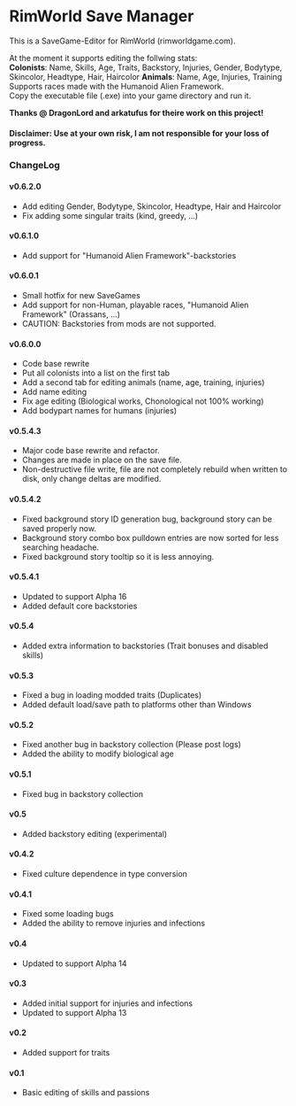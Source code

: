 # RimWorld Save Manager #
This is a SaveGame-Editor for RimWorld (rimworldgame.com).

At the moment it supports editing the follwing stats:  
**Colonists**:  Name, Skills, Age, Traits, Backstory, Injuries, Gender, Bodytype, Skincolor, Headtype, Hair, Haircolor
**Animals**: Name, Age, Injuries, Training  
Supports races made with the Humanoid Alien Framework.  
Copy the executable file (.exe) into your game directory and run it.

**Thanks @ DragonLord and arkatufus for theire work on this project!**

#### Disclaimer: Use at your own risk, I am not responsible for your loss of progress. ####

### ChangeLog ###
#### v0.6.2.0 ####
* Add editing Gender, Bodytype, Skincolor, Headtype, Hair and Haircolor
* Fix adding some singular traits (kind, greedy, ...)
#### v0.6.1.0 ####
* Add support for "Humanoid Alien Framework"-backstories
#### v0.6.0.1 ####
* Small hotfix for new SaveGames
* Add support for non-Human, playable races, "Humanoid Alien Framework" (Orassans, ...)
* CAUTION: Backstories from mods are not supported.
#### v0.6.0.0 ####
* Code base rewrite
* Put all colonists into a list on the first tab
* Add a second tab for editing animals (name, age, training, injuries)
* Add name editing
* Fix age editing (Biological works, Chonological not 100% working)
* Add bodypart names for humans (injuries)
#### v0.5.4.3 ####
* Major code base rewrite and refactor.
* Changes are made in place on the save file.
* Non-destructive file write, file are not completely rebuild when written to disk, only change deltas are modified.
#### v0.5.4.2 ####
* Fixed background story ID generation bug, background story can be saved properly now.
* Background story combo box pulldown entries are now sorted for less searching headache.
* Fixed background story tooltip so it is less annoying.
#### v0.5.4.1 ####
* Updated to support Alpha 16
* Added default core backstories
#### v0.5.4 ####
* Added extra information to backstories (Trait bonuses and disabled skills)
#### v0.5.3 ####
* Fixed a bug in loading modded traits (Duplicates)
* Added default load/save path to platforms other than Windows
#### v0.5.2 ####
* Fixed another bug in backstory collection (Please post logs)
* Added the ability to modify biological age
#### v0.5.1 ####
* Fixed bug in backstory collection
#### v0.5 ####
* Added backstory editing (experimental)
#### v0.4.2 ####
* Fixed culture dependence in type conversion
#### v0.4.1 ####
* Fixed some loading bugs
* Added the ability to remove injuries and infections
#### v0.4 ####
* Updated to support Alpha 14
#### v0.3 ####
* Added initial support for injuries and infections
* Updated to support Alpha 13
#### v0.2 ####
* Added support for traits
#### v0.1 ####
* Basic editing of skills and passions